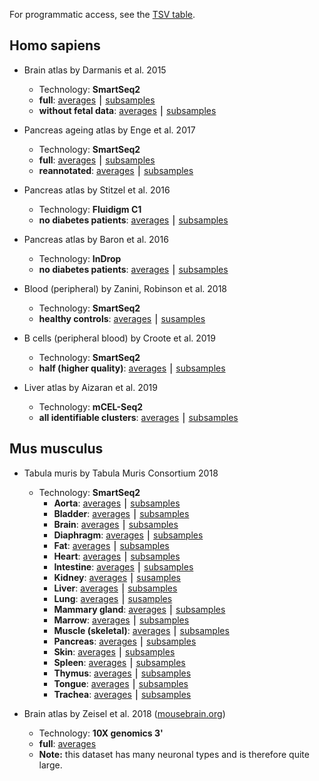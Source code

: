 For programmatic access, see the [TSV table](https://github.com/iosonofabio/atlas_landmarks/raw/master/table.tsv).

## Homo sapiens
- Brain atlas by Darmanis et al. 2015
  - Technology: **SmartSeq2**
  - **full**: [averages](https://github.com/iosonofabio/atlas_landmarks/raw/master/data/averages/Darmanis_2015.loom) ⎮ [subsamples](https://github.com/iosonofabio/atlas_landmarks/raw/master/data/subsamples/Darmanis_2015.loom)
  - **without fetal data**: [averages](https://github.com/iosonofabio/atlas_landmarks/raw/master/data/averages/Darmanis_2015_nofetal.loom) ⎮ [subsamples](https://github.com/iosonofabio/atlas_landmarks/raw/master/data/subsamples/Darmanis_2015_nofetal.loom)

- Pancreas ageing atlas by Enge et al. 2017
  - Technology: **SmartSeq2**
  - **full**: [averages](https://github.com/iosonofabio/atlas_landmarks/raw/master/data/averages/Enge_2017.loom) ⎮ [subsamples](https://github.com/iosonofabio/atlas_landmarks/raw/master/data/subsamples/Enge_2017.loom)
  - **reannotated**: [averages](https://github.com/iosonofabio/atlas_landmarks/raw/master/data/averages/Enge_2017_manual_reannotation.loom) ⎮ [subsamples](https://github.com/iosonofabio/atlas_averages/raw/master/data/subsamples/Enge_2017_manual_reannotation.loom)

- Pancreas atlas by Stitzel et al. 2016
  - Technology: **Fluidigm C1**
  - **no diabetes patients**: [averages](https://github.com/iosonofabio/atlas_landmarks/raw/master/data/averages/Stitzel_2016.loom) ⎮ [subsamples](https://github.com/iosonofabio/atlas_landmarks/raw/master/data/subsamples/Stitzel_2016.loom)

- Pancreas atlas by Baron et al. 2016
  - Technology: **InDrop**
  - **no diabetes patients**: [averages](https://github.com/iosonofabio/atlas_landmarks/raw/master/data/averages/Baron_2016.loom) ⎮ [subsamples](https://github.com/iosonofabio/atlas_landmarks/raw/master/data/subsamples/Baron_2016.loom)

- Blood (peripheral) by Zanini, Robinson et al. 2018
  - Technology: **SmartSeq2**
  - **healthy controls**: [averages](https://github.com/iosonofabio/atlas_ladmarks/raw/master/data/averages/Zanini_2018.loom) ⎮ [susamples](https://github.com/iosonofabio/atlas_landmarks/raw/master/data/subsamples/Zanini_2018.loom)

- B cells (peripheral blood) by Croote et al. 2019
  - Technology: **SmartSeq2**
  - **half (higher quality)**: [averages](https://github.com/iosonofabio/atlas_landmarks/raw/master/data/averages/Croote_2018.loom) ⎮ [subsamples](https://github.com/iosonofabio/atlas_landmarks/raw/master/data/subsamples/Croote_2018.loom)

- Liver atlas by Aizaran et al. 2019
  - Technology: **mCEL-Seq2**
  - **all identifiable clusters**: [averages](https://github.com/iosonofabio/atlas_landmarks/raw/master/data/averages/Aizaran_2019.loom) ⎮ [subsamples](https://github.com/iosonofabio/atlas_landmarks/raw/master/data/subsamples/Aizaran_2019.loom)
  
## Mus musculus
- Tabula muris by Tabula Muris Consortium 2018
  - Technology: **SmartSeq2**
    - **Aorta**: [averages](https://github.com/iosonofabio/atlas_landmarks/raw/master/data/averages/Tabula_muris_2018_FACS_aorta.loom) ⎮ [subsamples](https://github.com/iosonofabio/atlas_landmarks/raw/master/data/subsamples/Tabula_muris_2018_FACS_aorta.loom)
    - **Bladder**: [averages](https://github.com/iosonofabio/atlas_landmarks/raw/master/data/averages/Tabula_muris_2018_FACS_bladder.loom) ⎮ [subsamples](https://github.com/iosonofabio/atlas_landmarks/raw/master/data/subsamples/Tabula_muris_2018_FACS_bladder.loom)
    - **Brain**: [averages](https://github.com/iosonofabio/atlas_landmarks/raw/master/data/averages/Tabula_muris_2018_FACS_brain.loom) ⎮ [subsamples](https://github.com/iosonofabio/atlas_landmarks/raw/master/data/subsamples/Tabula_muris_2018_FACS_brain.loom)
    - **Diaphragm**: [averages](https://github.com/iosonofabio/atlas_landmarks/raw/master/data/averages/Tabula_muris_2018_FACS_diaphragm.loom) ⎮ [subsamples](https://github.com/iosonofabio/atlas_landmarks/raw/master/data/subsamples/Tabula_muris_2018_FACS_diaphragm.loom)
    - **Fat**: [averages](https://github.com/iosonofabio/atlas_landmarks/raw/master/data/averages/Tabula_muris_2018_FACS_fat.loom) ⎮ [subsamples](https://github.com/iosonofabio/atlas_landmarks/raw/master/data/subsamples/Tabula_muris_2018_FACS_fat.loom)
    - **Heart**: [averages](https://github.com/iosonofabio/atlas_landmarks/raw/master/data/averages/Tabula_muris_2018_FACS_heart.loom) ⎮ [subsamples](https://github.com/iosonofabio/atlas_landmarks/raw/master/data/subsamples/Tabula_muris_2018_FACS_heart.loom)
    - **Intestine**: [averages](https://github.com/iosonofabio/atlas_landmarks/raw/master/data/averages/Tabula_muris_2018_FACS_intestine.loom) ⎮ [subsamples](https://github.com/iosonofabio/atlas_landmarks/raw/master/data/subsamples/Tabula_muris_2018_FACS_intestine.loom)
    - **Kidney**: [averages](https://github.com/iosonofabio/atlas_landmarks/raw/master/data/averages/Tabula_muris_2018_FACS_kidney.loom) ⎮ [susamples](https://github.com/iosonofabio/atlas_landmarks/raw/master/data/subsamples/Tabula_muris_2018_FACS_kidney.loom)
    - **Liver**: [averages](https://github.com/iosonofabio/atlas_landmarks/raw/master/data/averages/Tabula_muris_2018_FACS_liver.loom) ⎮ [subsamples](https://github.com/iosonofabio/atlas_landmarks/raw/master/data/subsamples/Tabula_muris_2018_FACS_liver.loom)
    - **Lung**: [averages](https://github.com/iosonofabio/atlas_landmarks/raw/master/data/averages/Tabula_muris_2018_FACS_lung.loom) ⎮ [susamples](https://github.com/iosonofabio/atlas_landmarks/raw/master/data/subsamples/Tabula_muris_2018_FACS_lung.loom)
    - **Mammary gland**: [averages](https://github.com/iosonofabio/atlas_landmarks/raw/master/data/averages/Tabula_muris_2018_FACS_mammary_gland.loom) ⎮ [subsamples](https://github.com/iosonofabio/atlas_landmarks/raw/master/data/subsamples/Tabula_muris_2018_FACS_mammary_gland.loom)
    - **Marrow**: [averages](https://github.com/iosonofabio/atlas_landmarks/raw/master/data/averages/Tabula_muris_2018_FACS_marrow.loom) ⎮ [subsamples](https://github.com/iosonofabio/atlas_landmarks/raw/master/data/subsamples/Tabula_muris_2018_FACS_marrow.loom)
    - **Muscle (skeletal)**: [averages](https://github.com/iosonofabio/atlas_landmarks/raw/master/data/averages/Tabula_muris_2018_FACS_muscle.loom) ⎮ [subsamples](https://github.com/iosonofabio/atlas_landmarks/raw/master/data/subsamples/Tabula_muris_2018_FACS_muscle.loom)
    - **Pancreas**: [averages](https://github.com/iosonofabio/atlas_landmarks/raw/master/data/averages/Tabula_muris_2018_FACS_pancreas.loom) ⎮ [subsamples](https://github.com/iosonofabio/atlas_landmarks/raw/master/data/subsamples/Tabula_muris_2018_FACS_pancreas.loom)
    - **Skin**: [averages](https://github.com/iosonofabio/atlas_landmarks/raw/master/data/averages/Tabula_muris_2018_FACS_skin.loom) ⎮ [subsamples](https://github.com/iosonofabio/atlas_landmarks/raw/master/data/subsample/Tabula_muris_2018_FACS_skin.loom)
    - **Spleen**: [averages](https://github.com/iosonofabio/atlas_landmarks/raw/master/data/averages/Tabula_muris_2018_FACS_spleen.loom) ⎮ [subsamples](https://github.com/iosonofabio/atlas_landmarks/raw/master/data/subsamples/Tabula_muris_2018_FACS_spleen.loom)
    - **Thymus**: [averages](https://github.com/iosonofabio/atlas_landmarks/raw/master/data/averages/Tabula_muris_2018_FACS_thymus.loom) ⎮ [subsamples](https://github.com/iosonofabio/atlas_landmarks/raw/master/data/subsamples/Tabula_muris_2018_FACS_thymus.loom)
    - **Tongue**: [averages](https://github.com/iosonofabio/atlas_landmarks/raw/master/data/averages/Tabula_muris_2018_FACS_tongue.loom) ⎮ [subsamples](https://github.com/iosonofabio/atlas_landmarks/raw/master/data/subsamples/Tabula_muris_2018_FACS_tongue.loom)
    - **Trachea**: [averages](https://github.com/iosonofabio/atlas_landmarks/raw/master/data/averages/Tabula_muris_2018_FACS_trachea.loom) ⎮ [subsamples](https://github.com/iosonofabio/atlas_landmarks/raw/master/data/subsamples/Tabula_muris_2018_FACS_trachea.loom)

- Brain atlas by Zeisel et al. 2018 ([mousebrain.org](http://www.mousebrain.org))
  - Technology: **10X genomics 3'**
  - **full**: [averages](https://storage.googleapis.com/linnarsson-lab-loom/l5_all.agg.loom)
  - **Note:** this dataset has many neuronal types and is therefore quite large.
